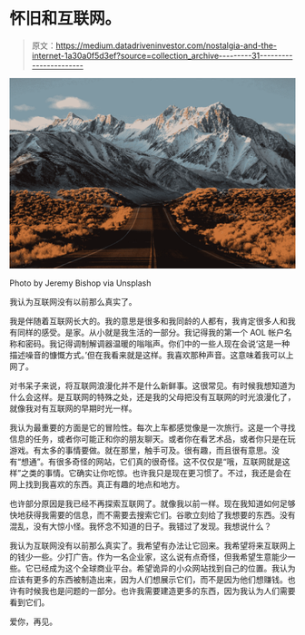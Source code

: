 # 怀旧和互联网。

> 原文：<https://medium.datadriveninvestor.com/nostalgia-and-the-internet-1a30a0f5d3ef?source=collection_archive---------31----------------------->

![](img/a99032b6f1d4f05d4b435733620acd40.png)

Photo by Jeremy Bishop via Unsplash

我认为互联网没有以前那么真实了。

我是伴随着互联网长大的。我的意思是很多和我同龄的人都有，我肯定很多人和我有同样的感受。是家。从小就是我生活的一部分。我记得我的第一个 AOL 帐户名称和密码。我记得调制解调器温暖的嗡嗡声。你们中的一些人现在会说‘这是一种描述噪音的慷慨方式。’但在我看来就是这样。我喜欢那种声音。这意味着我可以上网了。

对书呆子来说，将互联网浪漫化并不是什么新鲜事。这很常见。有时候我想知道为什么会这样。是互联网的特殊之处，还是我的父母把没有互联网的时光浪漫化了，就像我对有互联网的早期时光一样。

我认为最重要的方面是它的冒险性。每次上车都感觉像是一次旅行。这是一个寻找信息的任务，或者你可能正和你的朋友聊天。或者你在看艺术品，或者你只是在玩游戏。有太多的事情要做。就在那里，触手可及。很有趣，而且很有意思。没有“想通”。有很多奇怪的网站，它们真的很奇怪。这不仅仅是“哦，互联网就是这样”之类的事情。它确实让你吃惊。也许我只是现在更习惯了。不过，我还是会在网上找到我喜欢的东西。真正有趣的地点和地方。

也许部分原因是我已经不再探索互联网了。就像我以前一样。现在我知道如何足够快地获得我需要的信息，而不需要去搜索它们。谷歌立刻给了我想要的东西。没有混乱，没有大惊小怪。我怀念不知道的日子。我错过了发现。我想说什么？

我认为互联网没有以前那么真实了。我希望有办法让它回来。我希望将来互联网上的钱少一些。少打广告。作为一名企业家，这么说有点奇怪，但我希望生意能少一些。它已经成为这个全球商业平台。希望诡异的小众网站找到自己的位置。我认为应该有更多的东西被制造出来，因为人们想展示它们，而不是因为他们想赚钱。也许有时候我也是问题的一部分。也许我需要建造更多的东西，因为我认为人们需要看到它们。

爱你，再见。